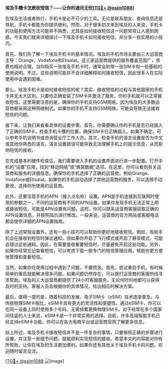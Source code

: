 **埃及手機卡怎麽收短信？——让你的通讯无忧[[TG💪+ @esim1088](https://t.me/s/esim1088)]**

在埃及生活或者旅行，手机卡是必不可少的工具。无论是联系朋友、查询信息还是导航，手机卡都能为你提供便利。然而，对于很多初次来到埃及的人来说，手机卡的功能和使用方法可能并不熟悉，尤其是如何接收短信这一问题常常让人感到困惑。今天我们就来详细探讨一下埃及手机卡如何接收短信，并分享一些实用的小技巧。

首先，我们先了解一下埃及手机卡的基本情况。埃及的手机市场主要由三大运营商主导：Orange、Vodafone和Etisalat。这三家运营商提供的服务覆盖范围广，资费也相对合理。当你购买一张埃及手机卡时，通常会附带一张SIM卡和一些基础的使用说明。不过，这些说明可能并不会详细解释如何接收短信，因此很多人在实际使用中会遇到困难。

那么，埃及手机卡是如何接收短信的呢？其实，接收短信的过程与其他国家的手机卡并无太大区别。只要你正确安装了SIM卡并激活了服务，你的手机就可以正常接收短信。这里需要注意的是，确保你的手机支持GSM网络，因为埃及的大多数运营商都采用这种网络制式。如果你的手机不支持GSM网络，可能会导致无法接收短信的问题。

接下来，让我们来看看具体的设置步骤。首先，你需要确认你的手机是否已经插入了正确的SIM卡。检查手机卡槽的位置，确保SIM卡已正确插入。如果不确定，可以参考手机说明书或咨询营业厅工作人员。其次，检查手机的语言设置是否为中文或其他你熟悉的语言。语言设置错误可能导致无法理解手机上的提示信息，从而影响短信的接收。

在完成基本的硬件检查后，我们需要进入手机的设置界面进行进一步配置。打开手机的“设置”应用，找到“移动网络”或“蜂窝数据”选项。在这里，你可以看到有关运营商和服务的详细信息。确保你的手机选择了正确的运营商，例如Orange、Vodafone或Etisalat。如果你的手机自动选择了其他运营商的服务，可以选择手动更改，选择你所使用的运营商。

此外，还要注意手机的APN（接入点名称）设置。APN是手机连接到互联网时使用的参数之一，不同的运营商有不同的APN设置。如果你发现手机无法正常上网或接收短信，可能是APN设置有问题。这时，你可以联系运营商客服获取正确的APN设置信息，并按照指示进行修改。一般来说，运营商的官方网站或客服电话都会提供详细的APN设置指南。

除了上述常规设置外，还有一些小技巧可以帮助你更好地接收短信。例如，有些手机会在接收到短信时弹出通知，但如果你开启了飞行模式或开启了静音模式，可能会错过这些通知。因此，在需要接收重要短信时，尽量避免开启这些功能。另外，如果你经常忘记查看短信，可以考虑下载一款专门的短信管理应用，帮助你更方便地管理和查看短信。

当然，如果你在使用过程中遇到了问题，不要慌张。首先，尝试重启手机，有时候简单的重启就能解决很多问题。如果问题仍然存在，可以拨打运营商的客服热线寻求帮助。埃及的三大运营商都提供了24小时客服服务，无论何时何地都可以获得及时的支持。客服人员会根据你的具体情况，给出相应的解决方案。

最后，值得一提的是，随着科技的发展，电子SIM卡（eSIM）技术逐渐普及。与传统物理SIM卡相比，eSIM卡具有更大的灵活性和便捷性。通过eSIM卡，你可以在同一设备上同时使用多个号码，无需频繁更换物理SIM卡。对于经常在多个国家间往返的人士来说，eSIM卡是一个非常实用的选择。目前，许多高端智能手机已经支持eSIM卡功能，你可以在各大电商平台或运营商官网了解更多信息。

综上所述，埃及手机卡接收短信并不是一件复杂的事情，只要按照正确的步骤进行设置，并注意一些细节问题，就能顺利实现短信的接收。希望本文的内容能对你有所帮助，让你在埃及的生活更加便利。如果你还有其他关于埃及手机卡的问题，欢迎随时留言交流。

[[TG💪+ @esim1088](https://t.me/s/esim1088) ![Image](https://i.postimg.cc/4NQfJmqS/Snipaste-2025-05-13-00-14-12.png)]